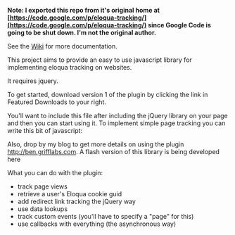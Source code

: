 **Note: I exported this repo from it's original home at [https://code.google.com/p/eloqua-tracking/](https://code.google.com/p/eloqua-tracking/) since Google Code is going to be shut down. I'm not the original author.**

See the [Wiki](wiki) for more documentation.

This project aims to provide an easy to use javascript library for implementing eloqua tracking on websites.

It requires jquery.

To get started, download version 1 of the plugin by clicking the link in Featured Downloads to your right.

You'll want to include this file after including the jQuery library on your page and then you can start using it. To implement simple page tracking you can write this bit of javascript:

<script type="text/javascript">
        var elqTracker = new jQuery.elq(*siteid*);
        elqTracker.pageTrack();
</script>
Also, drop by my blog to get more details on using the plugin http://ben.grifflabs.com. A flash version of this library is being developed here

What you can do with the plugin:

* track page views
* retrieve a user's Eloqua cookie guid
* add redirect link tracking the jQuery way
* use data lookups
* track custom events (you'll have to specify a "page" for this)
* use callbacks with everything (the asynchronous way)
